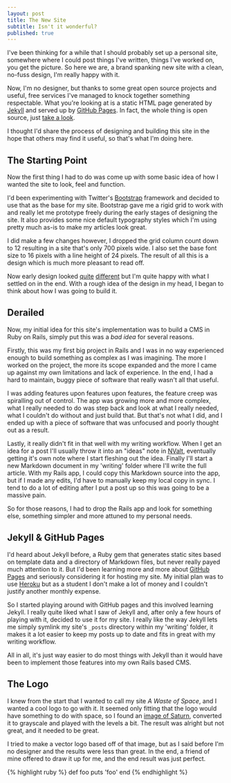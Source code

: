 ```yaml
---
layout: post
title: The New Site
subtitle: Isn't it wonderful?
published: true
---
```



I've been thinking for a while that I should probably set up a personal site, somewhere where I could post things I've written, things I've worked on, you get the picture. So here we are, a brand spanking new site with a clean, no-fuss design, I'm really happy with it.

Now, I'm no designer, but thanks to some great open source projects and useful, free services I've managed to knock together something respectable. What you're looking at is a static HTML page generated by [Jekyll][jekyll] and served up by [GitHub Pages][ghpages]. In fact, the whole thing is open source, just [take a look][source].

I thought I'd share the process of designing and building this site in the hope that others may find it useful, so that's what I'm doing here.

## The Starting Point ##

Now the first thing I had to do was come up with some basic idea of how I wanted the site to look, feel and function.

I'd been experimenting with Twitter's [Bootstrap][bootstrap] framework and decided to use that as the base for my site. Bootstrap gave me a rigid grid to work with and really let me prototype freely during the early stages of designing the site. It also provides some nice default typography styles which I'm using pretty much as-is to make my articles look great.

I did make a few changes however, I dropped the grid column count down to 12 resulting in a site that's only 700 pixels wide. I also set the base font size to 16 pixels with a line height of 24 pixels. The result of all this is a design which is much more pleasant to read off.

Now early design looked [quite][prototype1] [different][prototype2] but I'm quite happy with what I settled on in the end. With a rough idea of the design in my head, I began to think about how I was going to build it.

## Derailed ##

Now, my initial idea for this site's implementation was to build a CMS in Ruby on Rails, simply put this was a *bad idea* for several reasons.

Firstly, this was my first big project in Rails and I was in no way experienced enough to build something as complex as I was imagining. The more I worked on the project, the more its scope expanded and the more I came up against my own limitations and lack of experience. In the end, I had a hard to maintain, buggy piece of software that really wasn't all that useful.

I was adding features upon features upon features, the feature creep was spiralling out of control. The app was growing more and more complex, what I really needed to do was step back and look at what I really needed, what I couldn't do without and just build that. But that's not what I did, and I ended up with a piece of software that was unfocused and poorly thought out as a result.

Lastly, it really didn't fit in that well with my writing workflow. When I get an idea for a post I'll usually throw it into an "ideas" note in [NValt][nv], eventually getting it's own note where I start fleshing out the idea. Finally I'll start a new Markdown document in my 'writing' folder where I'll write the full article. With my Rails app, I could copy this Markdown source into the app, but if I made any edits, I'd have to manually keep my local copy in sync. I tend to do a lot of editing after I put a post up so this was going to be a massive pain.

So for those reasons, I had to drop the Rails app and look for something else, something simpler and more attuned to my personal needs.

## Jekyll & GitHub Pages ##

I'd heard about Jekyll before, a Ruby gem that generates static sites based on template data and a directory of Markdown files, but never really payed much attention to it. But I'd been learning more and more about [GitHub Pages][ghpages] and seriously considering it for hosting my site. My initial plan was to use [Heroku][heroku] but as a student I don't make a lot of money and I couldn't justify another monthly expense.

So I started playing around with GitHub pages and this involved learning Jekyll. I really quite liked what I saw of Jekyll and, after only a few hours of playing with it, decided to use it for my site. I really like the way Jekyll lets me simply symlink my site's `_posts` directory within my 'writing' folder, it makes it a lot easier to keep my posts up to date and fits in great with my writing workflow.

All in all, it's just way easier to do most things with Jekyll than it would have been to implement those features into my own Rails based CMS.

## The Logo ##

I knew from the start that I wanted to call my site *A Waste of Space*, and I wanted a cool logo to go with it. It seemed only fitting that the logo would have something to do with space, so I found an [image of Saturn][saturn], converted it to grayscale and played with the levels a bit. The result was alright but not great, and it needed to be great.

I tried to make a vector logo based off of that image, but as I said before I'm no designer and the results were less than great. In the end, a friend of mine offered to draw it up for me, and the end result was just perfect.

{% highlight ruby %}
def foo
  puts 'foo'
end
{% endhighlight %}

[jekyll]: http://jekyllrb.com/
[ghpages]: http://pages.github.com/
[source]: https://github.com/FrogBot/frogbot.github.com
[bootstrap]: http://twitter.github.com/bootstrap/
[prototype1]: /images/new-site/old-design-one.png
[prototype2]: /images/new-site/old-design-two.png
[nv]: http://brettterpstra.com/project/nvalt/
[heroku]: http://www.heroku.com/
[saturn]: http://nssdc.gsfc.nasa.gov/image/planetary/saturn/saturn.jpg